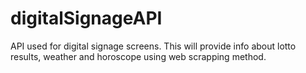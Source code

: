 # digitalSignageAPI
API used for digital signage screens. This will provide info about lotto results, weather and horoscope using web scrapping method.

